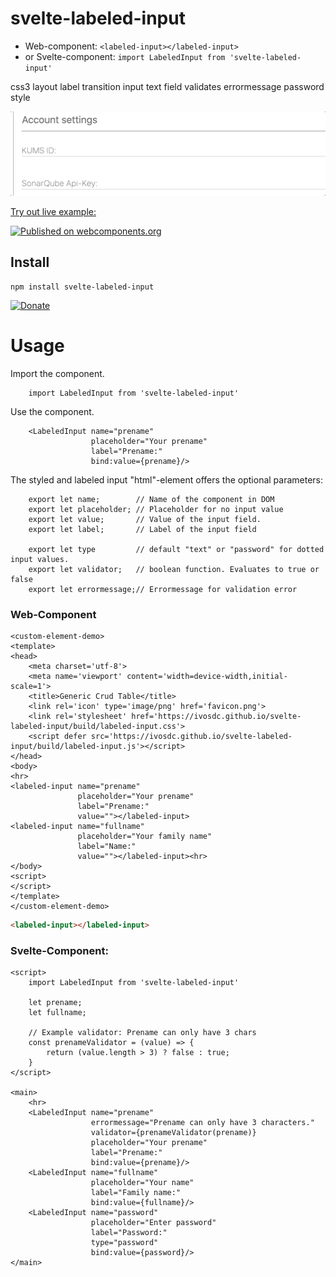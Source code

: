 # svelte-labeled-input
- Web-component: `<labeled-input></labeled-input>`
- or Svelte-component: `import LabeledInput from 'svelte-labeled-input'`

css3 layout label transition input text field validates errormessage password style

![GIF from the labeled input field](./readme-assets/svelte-labeled-input.gif)

[Try out live example:](https://ivosdc.github.io/svelte-labeled-input/ "GeneralCrudTable Example")

[![Published on webcomponents.org](https://img.shields.io/badge/webcomponents.org-published-blue.svg)](https://www.webcomponents.org/element/svelte-labeled-input)

## Install

```
npm install svelte-labeled-input
```

[![Donate](https://github.com/ivosdc/svelte-generic-crud-table/raw/master/assets/donate.gif)](https://www.paypal.com/cgi-bin/webscr?cmd=_s-xclick&hosted_button_id=7V5M288MUT7GE&source=url)


# Usage
Import the component.
```
    import LabeledInput from 'svelte-labeled-input'
```

Use the component.
```
    <LabeledInput name="prename"
                  placeholder="Your prename"
                  label="Prename:"
                  bind:value={prename}/>
```

The styled and labeled input "html"-element offers the optional parameters:
```
    export let name;        // Name of the component in DOM
    export let placeholder; // Placeholder for no input value
    export let value;       // Value of the input field. 
    export let label;       // Label of the input field

    export let type         // default "text" or "password" for dotted input values.
    export let validator;   // boolean function. Evaluates to true or false
    export let errormessage;// Errormessage for validation error
```

### Web-Component
```
<custom-element-demo>
<template>
<head>
    <meta charset='utf-8'>
    <meta name='viewport' content='width=device-width,initial-scale=1'>
    <title>Generic Crud Table</title>
    <link rel='icon' type='image/png' href='favicon.png'>
    <link rel='stylesheet' href='https://ivosdc.github.io/svelte-labeled-input/build/labeled-input.css'>
    <script defer src='https://ivosdc.github.io/svelte-labeled-input/build/labeled-input.js'></script>
</head>
<body>
<hr>
<labeled-input name="prename"
               placeholder="Your prename"
               label="Prename:"
               value=""></labeled-input>
<labeled-input name="fullname"
               placeholder="Your family name"
               label="Name:"
               value=""></labeled-input><hr>
</body>
<script>
</script>
</template>
</custom-element-demo>
```

```html
<labeled-input></labeled-input>
```


###  Svelte-Component:
```
<script>
    import LabeledInput from 'svelte-labeled-input'

    let prename;
    let fullname;

    // Example validator: Prename can only have 3 chars
    const prenameValidator = (value) => {
        return (value.length > 3) ? false : true;
    }
</script>

<main>
    <hr>
    <LabeledInput name="prename"
                  errormessage="Prename can only have 3 characters."
                  validator={prenameValidator(prename)}
                  placeholder="Your prename"
                  label="Prename:"
                  bind:value={prename}/>
    <LabeledInput name="fullname"
                  placeholder="Your name"
                  label="Family name:"
                  bind:value={fullname}/>
    <LabeledInput name="password"
                  placeholder="Enter password"
                  label="Password:"
                  type="password"
                  bind:value={password}/>
</main>

```

